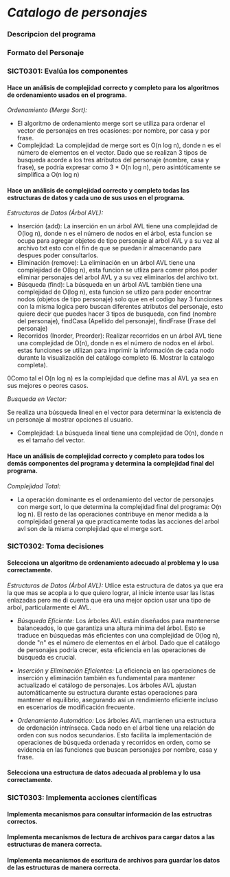 # *Catalogo de personajes*

### Descripcion del programa

### Formato del Personaje

### SICT0301: Evalúa los componentes

#### Hace un análisis de complejidad correcto y completo para los algoritmos de ordenamiento usados en el programa.
*Ordenamiento (Merge Sort):*
<ul>
  <li>El algoritmo de ordenamiento merge sort se utiliza para ordenar el vector de personajes en tres ocasiones: por nombre, por casa y por frase.</li>
  <li>Complejidad: La complejidad de merge sort es O(n log n), donde n es el número de elementos en el vector. Dado que se realizan 3 tipos de busqueda acorde a los tres atributos del personaje (nombre, casa y frase), se podría expresar como 3 * O(n log n), pero asintóticamente se simplifica a O(n log n)</li>
</ul>

#### Hace un análisis de complejidad correcto y completo todas las estructuras de datos y cada uno de sus usos en el programa.

*Estructuras de Datos (Árbol AVL):*
<ul>
  <li>Inserción (add): La inserción en un árbol AVL tiene una complejidad de O(log n), donde n es el número de nodos en el árbol, esta funcion se ocupa para agregar objetos de tipo personaje al arbol AVL y a su 
      vez al archivo txt esto con el fin de que se puedan ir almacenando para despues poder consultarlos.</li>
  <li>Eliminación (remove): La eliminación en un árbol AVL tiene una complejidad de O(log n), esta funcion se utliza para comer pitos poder eliminar personajes del arbol AVL y a su vez eliminarlos del archivo txt.</li>
  <li>Búsqueda (find): La búsqueda en un árbol AVL también tiene una complejidad de O(log n), esta funcion se utlizo para poder encontrar nodos (objetos de tipo personaje) solo que en el codigo hay 3 funciones 
      con la misma logica pero buscan diferentes atributos del personaje, esto quiere decir que puedes hacer 3 tipos de busqueda, con find (nombre del personaje), findCasa (Apellido del personaje), findFrase 
      (Frase del personaje)</li>
   <li>Recorridos (Inorder, Preorder): Realizar recorridos en un árbol AVL tiene una complejidad de O(n), donde n es el número de nodos en el árbol. estas funciones se utilizan para imprimir la información de 
       cada nodo durante la visualización del catálogo completo (6. Mostrar la catalogo completa).</li>
</ul>
0Como tal el O(n log n) es la complejidad que define mas al AVL ya sea en sus mejores o peores casos. <br/> 

*Busqueda en Vector:*

Se realiza una búsqueda lineal en el vector para determinar la existencia de un personaje al mostrar opciones al usuario.

- Complejidad: La búsqueda lineal tiene una complejidad de O(n), donde n es el tamaño del vector.

#### Hace un análisis de complejidad correcto y completo para todos los demás componentes del programa y determina la complejidad final del programa.
*Complejidad Total:*

- La operación dominante es el ordenamiento del vector de personajes con merge sort, lo que determina la complejidad final del programa: O(n log n). El resto de las operaciones contribuye en menor medida a la complejidad general ya que practicamente todas las acciones del arbol avl son de la misma complejidad que el merge sort.

### SICT0302: Toma decisiones

#### Selecciona un algoritmo de ordenamiento adecuado al problema y lo usa correctamente.
*Estructuras de Datos (Árbol AVL):*
Utlice esta estructura de datos ya que era la que mas se acopla a lo que quiero lograr, al inicie intente usar las listas enlazadas pero me di cuenta que era una mejor opcion usar una tipo de arbol, particularmente el AVL. 

- *Búsqueda Eficiente:* Los árboles AVL están diseñados para mantenerse balanceados, lo que garantiza una altura mínima del árbol. Esto se traduce en búsquedas más eficientes con una complejidad de O(log n), donde "n" es el número de elementos en el árbol. Dado que el catálogo de personajes podría crecer, esta eficiencia en las operaciones de búsqueda es crucial.

- *Inserción y Eliminación Eficientes:* La eficiencia en las operaciones de inserción y eliminación también es fundamental para mantener actualizado el catálogo de personajes. Los árboles AVL ajustan automáticamente su estructura durante estas operaciones para mantener el equilibrio, asegurando así un rendimiento eficiente incluso en escenarios de modificación frecuente.

- *Ordenamiento Automático:* Los árboles AVL mantienen una estructura de ordenación intrínseca. Cada nodo en el árbol tiene una relación de orden con sus nodos secundarios. Esto facilita la implementación de operaciones de búsqueda ordenada y recorridos en orden, como se evidencia en las funciones que buscan personajes por nombre, casa y frase.

#### Selecciona una estructura de datos adecuada al problema y lo usa correctamente.

### SICT0303: Implementa acciones científicas

#### Implementa mecanismos para consultar información de las estructras correctos.

#### Implementa mecanismos de lectura de archivos para cargar datos a las estructuras de manera correcta.

#### Implementa mecanismos de escritura de archivos para guardar los datos de las estructuras de manera correcta.
